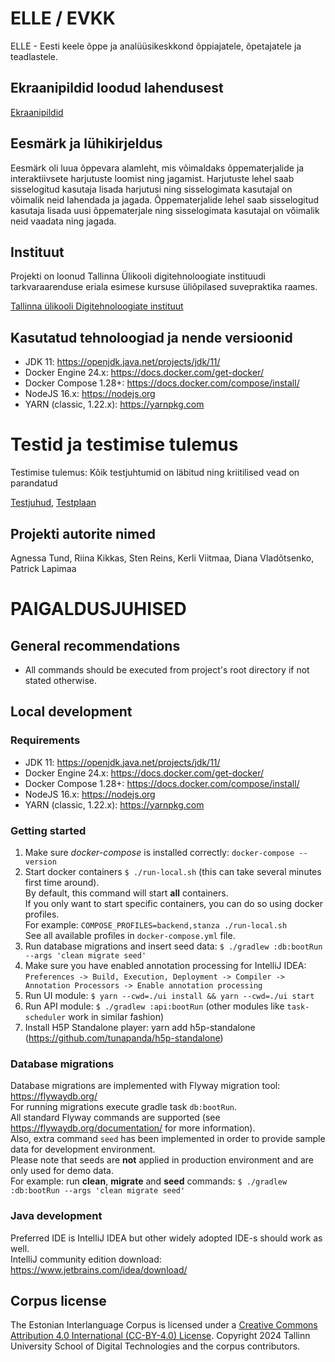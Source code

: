 # ELLE / EVKK

ELLE - Eesti keele õppe ja analüüsikeskkond õppiajatele, õpetajatele ja teadlastele.

## Ekraanipildid loodud lahendusest
[Ekraanipildid](https://github.com/diana-vladotsenko/evkk/tree/suvepraktika-screenshots/screenshots)

##  Eesmärk ja lühikirjeldus
Eesmärk oli luua õppevara alamleht, mis võimaldaks õppematerjalide ja interaktiivsete harjutuste loomist ning jagamist.
Harjutuste lehel saab sisselogitud kasutaja lisada harjutusi ning sisselogimata kasutajal on võimalik neid lahendada ja jagada.
Õppematerjalide lehel saab sisselogitud kasutaja lisada uusi õppematerjale ning sisselogimata kasutajal on võimalik neid vaadata ning jagada.

##  Instituut
Projekti on loonud Tallinna Ülikooli digitehnoloogiate instituudi tarkvaraarenduse eriala esimese 
kursuse üliõpilased suvepraktika raames.

[Tallinna ülikooli Digitehnoloogiate instituut](https://www.tlu.ee/dt)

## Kasutatud tehnoloogiad ja nende versioonid
- JDK 11: https://openjdk.java.net/projects/jdk/11/
- Docker Engine 24.x: https://docs.docker.com/get-docker/
- Docker Compose 1.28+: https://docs.docker.com/compose/install/
- NodeJS 16.x: https://nodejs.org
- YARN (classic, 1.22.x): https://yarnpkg.com

# Testid ja testimise tulemus
Testimise tulemus: Kõik testjuhtumid on läbitud ning kriitilised vead on parandatud

  [Testjuhud](https://docs.google.com/document/d/1ocW2yakIuQNlGqa1mBacx0_xcsAvpL4ivgoB3Lv31IU/edit?usp=sharing),
  [Testplaan](https://docs.google.com/document/d/12NAGtziqYqr8AqTLG_ZMgskoH5dAjJja8rdz-rYic9I/edit?usp=sharing)


## Projekti autorite nimed
Agnessa Tund, Riina Kikkas, Sten Reins, Kerli Viitmaa, Diana Vladõtsenko, Patrick Lapimaa

# PAIGALDUSJUHISED

## General recommendations
- All commands should be executed from project's root directory if not stated otherwise.

## Local development

### Requirements
- JDK 11: https://openjdk.java.net/projects/jdk/11/
- Docker Engine 24.x: https://docs.docker.com/get-docker/
- Docker Compose 1.28+: https://docs.docker.com/compose/install/
- NodeJS 16.x: https://nodejs.org
- YARN (classic, 1.22.x): https://yarnpkg.com

### Getting started
1. Make sure *docker-compose* is installed correctly: `docker-compose --version`
2. Start docker containers `$ ./run-local.sh` (this can take several minutes first time around).  
   By default, this command will start **all** containers.  
   If you only want to start specific containers, you can do so using docker profiles.  
   For example: `COMPOSE_PROFILES=backend,stanza ./run-local.sh`  
   See all available profiles in `docker-compose.yml` file.
3. Run database migrations and insert seed data: `$ ./gradlew :db:bootRun --args 'clean migrate seed'`
4. Make sure you have enabled annotation processing for IntelliJ IDEA: `Preferences -> Build, Execution, Deployment -> Compiler -> Annotation Processors -> Enable annotation processing`
5. Run UI module: `$ yarn --cwd=./ui install && yarn --cwd=./ui start`
6. Run API module: `$ ./gradlew :api:bootRun` (other modules like `task-scheduler` work in similar fashion)
7. Install H5P Standalone player: yarn add h5p-standalone (https://github.com/tunapanda/h5p-standalone)

### Database migrations
Database migrations are implemented with Flyway migration tool: https://flywaydb.org/  
For running migrations execute gradle task `db:bootRun`.  
All standard Flyway commands are supported (see https://flywaydb.org/documentation/ for more information).  
Also, extra command `seed` has been implemented in order to provide sample data for development environment.  
Please note that seeds are **not** applied in production environment and are only used for demo data.  
For example: run **clean**, **migrate** and **seed** commands: `$ ./gradlew :db:bootRun --args 'clean migrate seed'`  

### Java development
Preferred IDE is IntelliJ IDEA but other widely adopted IDE-s should work as well.  
IntelliJ community edition download: https://www.jetbrains.com/idea/download/  

## Corpus license
The Estonian Interlanguage Corpus is licensed under a [Creative Commons Attribution 4.0 International (CC-BY-4.0) License](https://creativecommons.org/licenses/by/4.0/).
Copyright 2024 Tallinn University School of Digital Technologies and the corpus contributors.


